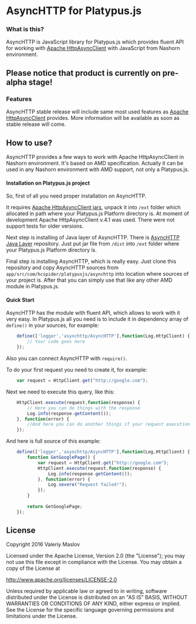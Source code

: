 # AsyncHTTP for Platypus.js 
### What is this?
AsyncHTTP is JavaScript library for Platypus.js which provides fluent API for working with [Apache HttpAsyncClient] with JavaScript from Nashorn environment.

## Please notice that product is currently on pre-alpha stage!

### Features
AsyncHTTP stable release will include same most used features as [Apache HttpAsyncClient] provides. More information will be available as soon as stable release will come.

## How to use?
AsyncHTTP provides a few ways to work with Apache HttpAsyncClient in Nashorn environment. It's based on AMD specification. Actually it can be used in any Nashorn environment with AMD support, not only a Platypus.js.
#### Installation on Platypus.js project
So, first of all you need proper installation on AsyncHTTP. 

It requires [Apache HttpAsyncClient jars], unpack it into `/ext` folder which allocated in path where your Platypus.js Platform directory is.
At moment of development Apache HttpAsyncClient v.4.1 was used. There were not support tests for older versions.

Next step is installing of Java layer of AsyncHTTP. There is [AsyncHTTP Java Layer] repository. Just put jar file from `/dist` into `/ext` folder where your Platypus.js Platform directory is.

Final step is installing AsyncHTTP, which is really easy. Just clone this repository and copy AsyncHTTP sources from `app/src/com/hcspider/platypusjs/asynchttp` into location where sources of your project is. After that you can simply use that like any other AMD module in Platypus.js.

#### Quick Start

AsyncHTTP has the module with fluent API, which allows to work with it very easy. In Platypus.js all you need is to include it in dependency array of `define()` in your sources, for example:

```JavaScript
    define(['logger','asynchttp/AsyncHTTP'],function(Log,HttpClient) {
        // Your code goes here
    });
```

Also you can connect AsyncHTTP with `require()`.

To do your first request you need to create it, for example:

```JavaScript
    var request = HttpClient.get("http://google.com");
```

Next we need to execute this query, like this:

```JavaScript
    HttpClient.execute(request,function(response) {
        // Here you can do things with the response
        Log.info(response.getContent());
    }, function(error) {
        //And here you can do another things if your request execution is failed
    });
```

And here is full source of this example:

```JavaScript
    define(['logger','asynchttp/AsyncHTTP'],function(Log,HttpClient) {
        function GetGooglePage() {
            var request = HttpClient.get("http://google.com");
            HttpClient.execute(request,function(response) {
                Log.info(response.getContent());
            }, function(error) {
                Log.severe("Request failed!");
            });
        }
        
        return GetGooglePage;
    });
```


## License

Copyright 2016 Valeriy Maslov

   Licensed under the Apache License, Version 2.0 (the "License");
   you may not use this file except in compliance with the License.
   You may obtain a copy of the License at

   http://www.apache.org/licenses/LICENSE-2.0

   Unless required by applicable law or agreed to in writing, software
   distributed under the License is distributed on an "AS IS" BASIS,
   WITHOUT WARRANTIES OR CONDITIONS OF ANY KIND, either express or implied.
   See the License for the specific language governing permissions and
   limitations under the License.


[Platypus.js]: <http://platypus-platform.org/>
[Apache HttpAsyncClient]: <https://hc.apache.org/httpcomponents-asyncclient-4.1.x/index.html>
[Apache HttpAsyncClient jars]: <http://hc.apache.org/httpcomponents-asyncclient-4.1.x/download.html>
[AsyncHTTP Java Layer]: <https://github.com/hcspidergrasp/platypusjs-asynchttp-javalayer>
